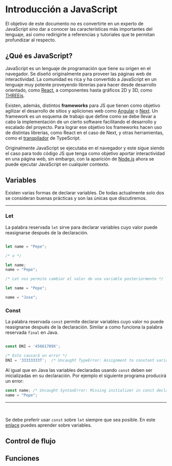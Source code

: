 

# Introducción a JavaScript 

El objetivo de este documento no es convertirte en un experto de JavaScript sino 
dar a conocer las características más importantes del lenguaje, así como redirigirte
a referencias y tutoriales que te permitan profundizar al respecto. 

## ¿Qué es JavaScript?

JavaScript es un lenguaje de programación que tiene su origen en el navegador. Se 
diseñó originalmente para proveer las páginas web de interactividad. La comunidad
es rica y ha convertido a JavaScript en un lenguaje muy potente proveyendo librerías
para hacer desde desarrollo orientado, como [React](https://es.reactjs.org/), a componentes hasta gráficos 2D y 3D, como [THREEjs](https://threejs.org/).

Existen, además, distintos **frameworks** para JS que tienen como objetivo agilizar
el desarrollo de sitios y apliciones web como [Angular](https://angular.io/) 
o [Next](https://nextjs.org/). Un framework es un esquema de trabajo que define como
se debe llevar a cabo la implementación de un cierto software facilitando el 
desarrollo y escalado del proyecto. Para lograr ese objetivo los frameworks hacen
uso de distintas librerías, como React en el caso de Next, y otras herramientas, como
el [transpilador](https://en.wikipedia.org/wiki/Source-to-source_compiler) de
TypeScript.

Originalmente JavaScript se ejecutaba en el navegador y este sigue siendo el caso
para todo código JS que tenga como objetivo aportar interactividad en una página web,
sin embargo, con la aparición de [Node.js](https://en.wikipedia.org/wiki/Node.js) 
ahora se puede ejecutar JavaScript en cualquier contexto. 

## Variables 

Existen varias formas de declarar variables. De todas actualmente solo dos
se consideran buenas prácticas y son las únicas que discutiremos. 

----

### Let

La palabra reservada `let` sirve para declarar variables cuyo valor puede reasignarse 
después de la declaración.

```JAVASCRIPT

let name = "Pepe";

/* o */

let name;
name = "Pepe";
```

```JAVASCRIPT
/* Let nos permite cambiar el valor de una variable posteriormente */

let name = "Pepe";

name = "Jose";
```

### Const

La palabra reservada `const` permite declarar variables cuyo valor no puede 
reasignarse después de la declaración. Similar a como funciona la palabra reservada
`final` en Java.

```JAVASCRIPT

const DNI = '45661789X';

/* Esto causará un error */
DNI = '33333333T';  /* Uncaught TypeError: Assignment to constant variable. */
```

Al igual que en Java las variables declaradas usando `const` deben ser inicializadas
en su declaración. Por ejemplo el siguiente programa producirá un error:

```JAVASCRIPT
const name; /* Uncaught SyntaxError: Missing initializer in const declaration */
name = "Pepe";
```

----

<br>

Se debe preferir usar `const` sobre `let` siempre que sea posible. En este 
[enlace](https://developer.mozilla.org/en-US/docs/Web/JavaScript/Guide/Grammar_and_Types#variables) puedes aprender sobre variables.



## Control de flujo 

## Funciones
